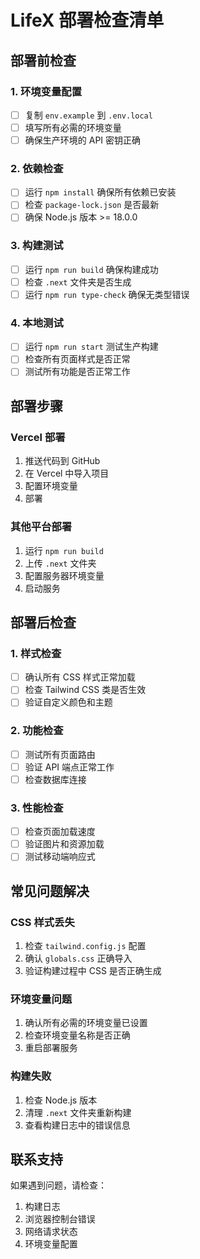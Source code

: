 # LifeX 部署检查清单

## 部署前检查

### 1. 环境变量配置
- [ ] 复制 `env.example` 到 `.env.local`
- [ ] 填写所有必需的环境变量
- [ ] 确保生产环境的 API 密钥正确

### 2. 依赖检查
- [ ] 运行 `npm install` 确保所有依赖已安装
- [ ] 检查 `package-lock.json` 是否最新
- [ ] 确保 Node.js 版本 >= 18.0.0

### 3. 构建测试
- [ ] 运行 `npm run build` 确保构建成功
- [ ] 检查 `.next` 文件夹是否生成
- [ ] 运行 `npm run type-check` 确保无类型错误

### 4. 本地测试
- [ ] 运行 `npm run start` 测试生产构建
- [ ] 检查所有页面样式是否正常
- [ ] 测试所有功能是否正常工作

## 部署步骤

### Vercel 部署
1. 推送代码到 GitHub
2. 在 Vercel 中导入项目
3. 配置环境变量
4. 部署

### 其他平台部署
1. 运行 `npm run build`
2. 上传 `.next` 文件夹
3. 配置服务器环境变量
4. 启动服务

## 部署后检查

### 1. 样式检查
- [ ] 确认所有 CSS 样式正常加载
- [ ] 检查 Tailwind CSS 类是否生效
- [ ] 验证自定义颜色和主题

### 2. 功能检查
- [ ] 测试所有页面路由
- [ ] 验证 API 端点正常工作
- [ ] 检查数据库连接

### 3. 性能检查
- [ ] 检查页面加载速度
- [ ] 验证图片和资源加载
- [ ] 测试移动端响应式

## 常见问题解决

### CSS 样式丢失
1. 检查 `tailwind.config.js` 配置
2. 确认 `globals.css` 正确导入
3. 验证构建过程中 CSS 是否正确生成

### 环境变量问题
1. 确认所有必需的环境变量已设置
2. 检查环境变量名称是否正确
3. 重启部署服务

### 构建失败
1. 检查 Node.js 版本
2. 清理 `.next` 文件夹重新构建
3. 查看构建日志中的错误信息

## 联系支持

如果遇到问题，请检查：
1. 构建日志
2. 浏览器控制台错误
3. 网络请求状态
4. 环境变量配置
